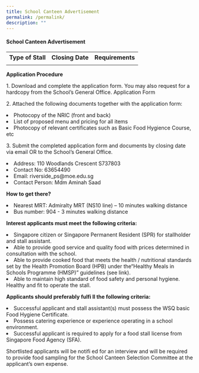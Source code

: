 ```yaml
---
title: School Canteen Advertisement
permalink: /permalink/
description: ""
---
```

<h4><strong>School Canteen Advertisement</strong></h4>
<table>
	<tbody>
		<tr>
<th style="text-align: center;">
<strong>Type of Stall</strong>
</th>
<th style="text-align: center;">
	<strong>Closing Date</strong>
</th>
<th style="text-align: center;">
<strong>Requirements</strong>
</th></tr>
<tr>
<td style="text-align: center;">
	</td>
<td style="text-align: center;">
	</td>
	<td style="text-align: center;">
</td>
</tr>
	</tbody>
	</table>
	<p><strong>Application Procedure</strong></p>
<p>1. Download and complete the application form. You may also request for a hardcopy from the School’s General Office.
Application Form</p>
<p>2. Attached the following documents together with the application form:
	</p><li>Photocopy of the NRIC (front and back)</li>
<li>List of proposed menu and pricing for all items</li>
<li>Photocopy of relevant certificates such as Basic Food Hygience Course, etc</li><p></p>
<p>3. Submit the completed application form and documents by closing date via email OR to the School’s General Office.
	</p><li>Address: 110 Woodlands Crescent S737803</li>
<li>Contact No: 63654490</li>
<li>Email: riverside_ps@moe.edu.sg</li>
<li>Contact Person: Mdm Aminah Saad</li><p></p>
<p><strong>How to get there?</strong><br>
	</p><li>Nearest MRT: Admiralty MRT (NS10 line) – 10 minutes walking distance</li>
	<li>Bus number: 904 - 3 minutes walking distance</li><p></p>
<p><strong>Interest applicants must meet the following criteria:</strong><br>
</p><li>Singapore citizen or Singapore Permanent Resident (SPR) for stallholder and stall assistant.</li>
<li>Able to provide good service and quality food with prices determined in consultation with the school.</li>
<li>Able to provide cooked food that meets the health / nutritional standards set by the Health Promotion Board (HPB) under the“Healthy Meals in Schools Programme (HMSP)” guidelines (see link).</li>
<li>Able to maintain high standard of food safety and personal hygiene.
	Healthy and fit to operate the stall.</li><p></p>
<p><strong>Applicants should preferably fulfi ll the following criteria:</strong>
</p><li>Successful applicant and stall assistant(s) must possess the WSQ basic Food Hygiene Certificate.</li>
	<li>Possess catering experience or experience operating in a school environment.</li>
<li>Successful applicant is required to apply for a food stall license from Singapore Food Agency (SFA).</li><p></p>
<p>Shortlisted applicants will be notifi ed for an interview and will be required to provide food sampling for the School Canteen Selection Committee at the applicant’s own expense.</p>